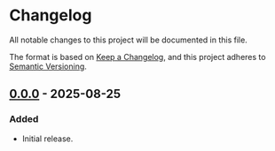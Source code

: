 # Changelog

All notable changes to this project will be documented in this file.

The format is based on [Keep a Changelog](https://keepachangelog.com/en/1.0.0/),
and this project adheres to [Semantic Versioning](https://semver.org/spec/v2.0.0.html).


## [0.0.0] - 2025-08-25

### Added

- Initial release.

[0.0.0]: https://github.com/ventaquil/fcache/releases/tag/v0.0.0
